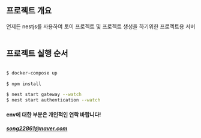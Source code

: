 ## 프로젝트 개요

언제든 nestjs를 사용하여 토이 프로젝트 및 프로젝트 생성을 하기위한 프로젝트용 서버
<br/>
<br/>

## 프로젝트 실행 순서

```bash

$ docker-compose up
```

```bash
$ npm install
```

```bash
$ nest start gateway --watch
$ nest start authentication --watch
```

#### env에 대한 부분은 개인적인 연락 바랍니다!

##### song22861@naver.com
